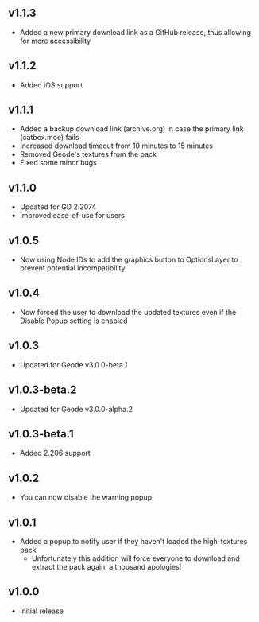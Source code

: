## v1.1.3
- Added a new primary download link as a GitHub release, thus allowing for more accessibility
## v1.1.2
- Added iOS support
## v1.1.1
- Added a backup download link (archive.org) in case the primary link (catbox.moe) fails
- Increased download timeout from 10 minutes to 15 minutes
- Removed Geode's textures from the pack
- Fixed some minor bugs
## v1.1.0
- Updated for GD 2.2074
- Improved ease-of-use for users
## v1.0.5
- Now using Node IDs to add the graphics button to OptionsLayer to prevent potential incompatibility
## v1.0.4
- Now forced the user to download the updated textures even if the Disable Popup setting is enabled
## v1.0.3
- Updated for Geode v3.0.0-beta.1
## v1.0.3-beta.2
- Updated for Geode v3.0.0-alpha.2
## v1.0.3-beta.1
- Added 2.206 support
## v1.0.2
- You can now disable the warning popup
## v1.0.1
- Added a popup to notify user if they haven't loaded the high-textures pack
  - Unfortunately this addition will force everyone to download and extract the pack again, a thousand apologies!
## v1.0.0
- Initial release
